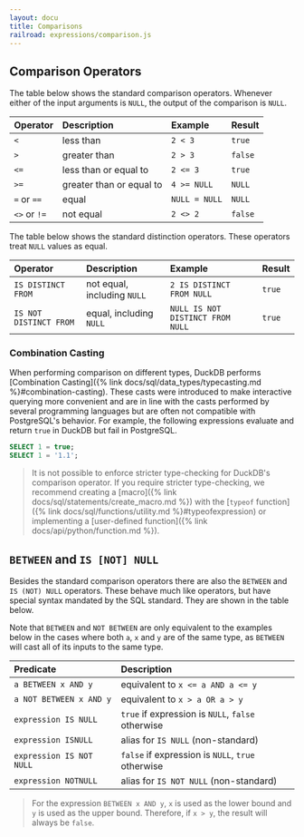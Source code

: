 ```yaml
---
layout: docu
title: Comparisons
railroad: expressions/comparison.js
---
```


## Comparison Operators

<div id="rrdiagram2"></div>

The table below shows the standard comparison operators.
Whenever either of the input arguments is `NULL`, the output of the comparison is `NULL`.

| Operator | Description | Example | Result |
|:---|:---|:---|:---|
| `<` | less than | `2 < 3` | `true` |
| `>` | greater than | `2 > 3` | `false` |
| `<=` | less than or equal to | `2 <= 3` | `true` |
| `>=` | greater than or equal to | `4 >= NULL` | `NULL` |
| `=` or `==` | equal | `NULL = NULL` | `NULL` |
| `<>` or `!=` | not equal | `2 <> 2` | `false` |

The table below shows the standard distinction operators.
These operators treat `NULL` values as equal.

| Operator | Description | Example | Result |
|:---|:---|:---|:-|
| `IS DISTINCT FROM` | not equal, including `NULL` | `2 IS DISTINCT FROM NULL` | `true` |
| `IS NOT DISTINCT FROM` | equal, including `NULL` | `NULL IS NOT DISTINCT FROM NULL` | `true` |

### Combination Casting

When performing comparison on different types, DuckDB performs [Combination Casting]({% link docs/sql/data_types/typecasting.md %}#combination-casting).
These casts were introduced to make interactive querying more convenient and are in line with the casts performed by several programming languages but are often not compatible with PostgreSQL's behavior. For example, the following expressions evaluate and return `true` in DuckDB but fail in PostgreSQL.

```sql
SELECT 1 = true;
SELECT 1 = '1.1';
```

> It is not possible to enforce stricter type-checking for DuckDB's comparison operator. If you require stricter type-checking, we recommend creating a [macro]({% link docs/sql/statements/create_macro.md %}) with the [`typeof` function]({% link docs/sql/functions/utility.md %}#typeofexpression) or implementing a [user-defined function]({% link docs/api/python/function.md %}).

## `BETWEEN` and `IS [NOT] NULL`

<div id="rrdiagram1"></div>

Besides the standard comparison operators there are also the `BETWEEN` and `IS (NOT) NULL` operators. These behave much like operators, but have special syntax mandated by the SQL standard. They are shown in the table below.

Note that `BETWEEN` and `NOT BETWEEN` are only equivalent to the examples below in the cases where both `a`, `x` and `y` are of the same type, as `BETWEEN` will cast all of its inputs to the same type.

| Predicate | Description |
|:---|:---|
| `a BETWEEN x AND y` | equivalent to `x <= a AND a <= y` |
| `a NOT BETWEEN x AND y` | equivalent to `x > a OR a > y` |
| `expression IS NULL` | `true` if expression is `NULL`, `false` otherwise |
| `expression ISNULL` | alias for `IS NULL` (non-standard) |
| `expression IS NOT NULL` | `false` if expression is `NULL`, `true` otherwise |
| `expression NOTNULL` | alias for `IS NOT NULL` (non-standard) |

> For the expression `BETWEEN x AND y`, `x` is used as the lower bound and `y` is used as the upper bound. Therefore, if `x > y`, the result will always be `false`.
